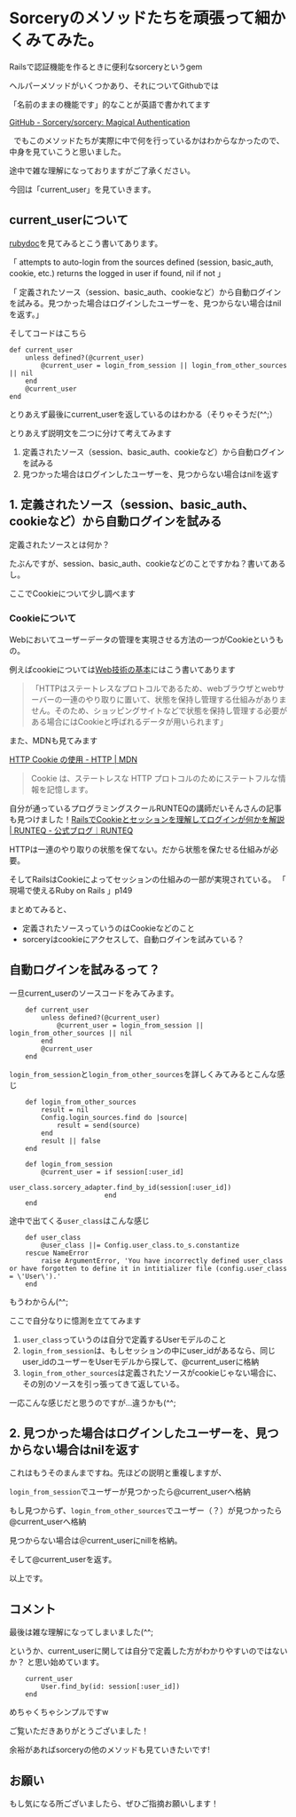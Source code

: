 # Sorceryのメソッドたちを頑張って細かくみてみた。
Railsで認証機能を作るときに便利なsorceryというgem

ヘルパーメソッドがいくつかあり、それについてGithubでは

「名前のままの機能です」的なことが英語で書かれてます

[GitHub \- Sorcery/sorcery: Magical Authentication](https://github.com/Sorcery/sorcery#api-summary)

 
でもこのメソッドたちが実際に中で何を行っているかはわからなかったので、中身を見ていこうと思いました。

途中で雑な理解になっておりますがご了承ください。


今回は「current_user」を見ていきます。

## current_userについて
[rubydoc](https://rubydoc.info/gems/sorcery/Sorcery%2FController%2FInstanceMethods:current_user)を見てみるとこう書いてあります。

「 attempts to auto-login from the sources defined (session, basic_auth, cookie, etc.) returns the logged in user if found, nil if not 」

「 定義されたソース（session、basic_auth、cookieなど）から自動ログインを試みる。見つかった場合はログインしたユーザーを、見つからない場合はnilを返す。」


そしてコードはこちら
```
def current_user
    unless defined?(@current_user)
        @current_user = login_from_session || login_from_other_sources || nil
    end
    @current_user
end
```
とりあえず最後にcurrent_userを返しているのはわかる（そりゃそうだ(^^;）

とりあえず説明文を二つに分けて考えてみます
1. 定義されたソース（session、basic_auth、cookieなど）から自動ログインを試みる
2. 見つかった場合はログインしたユーザーを、見つからない場合はnilを返す

## 1. 定義されたソース（session、basic_auth、cookieなど）から自動ログインを試みる
定義されたソースとは何か？

たぶんですが、session、basic_auth、cookieなどのことですかね？書いてあるし。

ここでCookieについて少し調べます
### Cookieについて
Webにおいてユーザーデータの管理を実現させる方法の一つがCookieというもの。

例えばcookieについては[Web技術の基本](https://www.amazon.co.jp/%E3%82%A4%E3%83%A9%E3%82%B9%E3%83%88%E5%9B%B3%E8%A7%A3%E5%BC%8F-%E3%81%93%E3%81%AE%E4%B8%80%E5%86%8A%E3%81%A7%E5%85%A8%E9%83%A8%E3%82%8F%E3%81%8B%E3%82%8BWeb%E6%8A%80%E8%A1%93%E3%81%AE%E5%9F%BA%E6%9C%AC-%E5%B0%8F%E6%9E%97-%E6%81%AD%E5%B9%B3-ebook/dp/B06XNMMC9S/ref=sr_1_1?__mk_ja_JP=%E3%82%AB%E3%82%BF%E3%82%AB%E3%83%8A&crid=3IEP55SMC7TBE&dchild=1&keywords=web%E6%8A%80%E8%A1%93%E3%81%AE%E5%9F%BA%E6%9C%AC&qid=1630415768&sprefix=web%E6%8A%80%E8%A1%93%E3%81%AE%2Caps%2C316&sr=8-1)にはこう書いてあります

> 「HTTPはステートレスなプロトコルであるため、webブラウザとwebサーバーの一連のやり取りに置いて、状態を保持し管理する仕組みがありません。そのため、ショッピングサイトなどで状態を保持し管理する必要がある場合にはCookieと呼ばれるデータが用いられます」

また、MDNも見てみます

[HTTP Cookie の使用 \- HTTP \| MDN](https://developer.mozilla.org/ja/docs/Web/HTTP/Cookies)

> Cookie は、ステートレスな HTTP プロトコルのためにステートフルな情報を記憶します。

自分が通っているプログラミングスクールRUNTEQの講師だいそんさんの記事も見つけました！[RailsでCookieとセッションを理解してログインが何かを解説 \| RUNTEQ \- 公式ブログ｜RUNTEQ](https://runteq.jp/blog/programming-school/knowledge/3111/)

HTTPは一連のやり取りの状態を保てない。だから状態を保たせる仕組みが必要。

そしてRailsはCookieによってセッションの仕組みの一部が実現されている。
「 現場で使えるRuby on Rails 」p149

まとめてみると、
- 定義されたソースっていうのはCookieなどのこと
- sorceryはcookieにアクセスして、自動ログインを試みている？

## 自動ログインを試みるって？
一旦current_userのソースコードをみてみます。
```
    def current_user
        unless defined?(@current_user)
            @current_user = login_from_session || login_from_other_sources || nil
        end
        @current_user
    end
```
`login_from_session`と`login_from_other_sources`を詳しくみてみるとこんな感じ

```
    def login_from_other_sources
        result = nil
        Config.login_sources.find do |source|
            result = send(source)
        end
        result || false
    end

    def login_from_session
        @current_user = if session[:user_id]
                            user_class.sorcery_adapter.find_by_id(session[:user_id])
                        end
    end
```
途中で出てくる`user_class`はこんな感じ
```
    def user_class
        @user_class ||= Config.user_class.to_s.constantize
    rescue NameError
        raise ArgumentError, 'You have incorrectly defined user_class or have forgotten to define it in intitializer file (config.user_class = \'User\').'
    end
```
もうわからん(^^;

ここで自分なりに憶測を立ててみます
1. `user_class`っていうのは自分で定義するUserモデルのこと
2. `login_from_session`は、もしセッションの中にuser_idがあるなら、同じuser_idのユーザーをUserモデルから探して、@current_userに格納
3. `login_from_other_sources`は定義されたソースがcookieじゃない場合に、その別のソースを引っ張ってきて返している。

一応こんな感じだと思うのですが…違うかも(^^;

## 2. 見つかった場合はログインしたユーザーを、見つからない場合はnilを返す
これはもうそのまんまですね。先ほどの説明と重複しますが、

`login_from_session`でユーザーが見つかったら@current_userへ格納

もし見つからず、`login_from_other_sources`でユーザー（？）が見つかったら@current_userへ格納

見つからない場合は＠current_userにnillを格納。

そして@current_userを返す。


以上です。

## コメント

最後は雑な理解になってしまいました(^^;

というか、current_userに関しては自分で定義した方がわかりやすいのではないか？
と思い始めています。

```
    current_user
        User.find_by(id: session[:user_id])
    end
```
めちゃくちゃシンプルですw

ご覧いただきありがとうございました！

余裕があればsorceryの他のメソッドも見ていきたいです!

## お願い

もし気になる所ございましたら、ぜひご指摘お願いします！